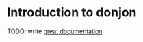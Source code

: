 # Introduction to donjon

TODO: write [great documentation](http://jacobian.org/writing/what-to-write/)
